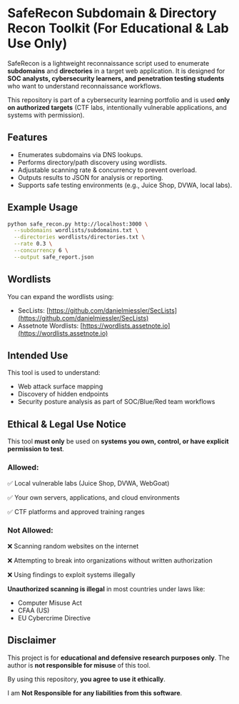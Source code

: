 # SafeRecon  Subdomain & Directory Recon Toolkit (For Educational & Lab Use Only)

SafeRecon is a lightweight reconnaissance script used to enumerate **subdomains** and **directories** in a target web application. It is designed for **SOC analysts, cybersecurity learners, and penetration testing students** who want to understand reconnaissance workflows.

This repository is part of a cybersecurity learning portfolio and is used **only on authorized targets** (CTF labs, intentionally vulnerable applications, and systems with permission).


## Features

- Enumerates subdomains via DNS lookups.
- Performs directory/path discovery using wordlists.
- Adjustable scanning rate & concurrency to prevent overload.
- Outputs results to JSON for analysis or reporting.
- Supports safe testing environments (e.g., Juice Shop, DVWA, local labs).



## Example Usage

```bash
python safe_recon.py http://localhost:3000 \
  --subdomains wordlists/subdomains.txt \
  --directories wordlists/directories.txt \
  --rate 0.3 \
  --concurrency 6 \
  --output safe_report.json
````


## Wordlists

You can expand the wordlists using:

* SecLists: [https://github.com/danielmiessler/SecLists](https://github.com/danielmiessler/SecLists)
* Assetnote Wordlists: [https://wordlists.assetnote.io](https://wordlists.assetnote.io)


## Intended Use

This tool is used to understand:

* Web attack surface mapping
* Discovery of hidden endpoints
* Security posture analysis as part of SOC/Blue/Red team workflows

## Ethical & Legal Use Notice

This tool **must only** be used on **systems you own, control, or have explicit permission to test**.

### Allowed:

✅ Local vulnerable labs (Juice Shop, DVWA, WebGoat)

✅ Your own servers, applications, and cloud environments

✅ CTF platforms and approved training ranges

### Not Allowed:

❌ Scanning random websites on the internet

❌ Attempting to break into organizations without written authorization

❌ Using findings to exploit systems illegally


**Unauthorized scanning is illegal** in most countries under laws like:

* Computer Misuse Act
* CFAA (US)
* EU Cybercrime Directive


## Disclaimer

This project is for **educational and defensive research purposes only**.
The author is **not responsible for misuse** of this tool.

By using this repository, **you agree to use it ethically**.

I am **Not Responsible for any liabilities from this software**.

